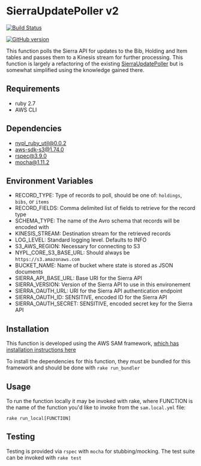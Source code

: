 # SierraUpdatePoller v2

[![Build Status](https://travis-ci.com/NYPL/sierraUpdatePollerV2.svg?token=Fv4twsPZbkerqgdJB89v&branch=main)](https://travis-ci.com/NYPL/sierraUpdatePollerV2)

[![GitHub version](https://badge.fury.io/gh/nypl%2FsierraUpdatePollerV2.svg)](https://badge.fury.io/gh/nypl%2FsierraUpdatePollerV2)

This function polls the Sierra API for updates to the Bib, Holding and Item tables and passes them to a Kinesis stream for further processing. This function is largely a refactoring of the existing [SierraUpdatePoller](https://github.com/NYPL-discovery/sierraupdatepoller) but is somewhat simplified using the knowledge gained there.

## Requirements

- ruby 2.7
- AWS CLI

## Dependencies

- nypl_ruby_util@0.0.2
- aws-sdk-s3@1.74.0
- rspec@3.9.0
- mocha@1.11.2

## Environment Variables

- RECORD_TYPE: Type of records to poll, should be one of: `holdings`, `bibs`, or `items`
- RECORD_FIELDS: Comma delimited list of fields to retrieve for the record type
- SCHEMA_TYPE: The name of the Avro schema that records will be encoded with
- KINESIS_STREAM: Destination stream for the retrieved records
- LOG_LEVEL: Standard logging level. Defaults to INFO
- S3_AWS_REGION: Necessary for connecting to S3
- NYPL_CORE_S3_BASE_URL: Should always be `https://s3.amazonaws.com`
- BUCKET_NAME: Name of bucket where state is stored as JSON documents
- SIERRA_API_BASE_URL: Base URI for the Sierra API
- SIERRA_VERSION: Version of the Sierra API to use in this environement
- SIERRA_OAUTH_URL: URI for the Sierra API authentication endpoint
- SIERRA_OAUTH_ID: SENSITIVE, encoded ID for the Sierra API
- SIERRA_OAUTH_SECRET: SENSITIVE, encoded secret key for the Sierra API

## Installation

This function is developed using the AWS SAM framework, [which has installation instructions here](https://docs.aws.amazon.com/serverless-application-model/latest/developerguide/serverless-sam-cli-install.html)

To install the dependencies for this function, they must be bundled for this framework and should be done with `rake run_bundler`

## Usage

To run the function locally it may be invoked with rake, where FUNCTION is the name of the function you'd like to invoke from the `sam.local.yml` file:

`rake run_local[FUNCTION]`

## Testing

Testing is provided via `rspec` with `mocha` for stubbing/mocking. The test suite can be invoked with `rake test`

